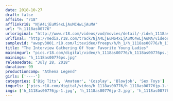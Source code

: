 ```yaml
---
date: 2018-10-27
draft: false
affsite: "r18"
afflinkr18: "NjA4LjEuMS4xLjAuMC4wLjAuMA"
url: "h_1118as00776"
urloriginal: "http://www.r18.com/videos/vod/movies/detail/-/id=h_1118as00776"
urlfinal: "http://media.r18.com/track/NjA4LjEuMS4xLjAuMC4wLjAuMA/videos/vod/movies/detail/-/id=h_1118as00776"
samplevid: "awspv3001.r18.com/litevideo/freepv/h/h_1/h_1118as00776/h_1118as00776_dmb_s.mp4"
title: "The Interview Gathering Of Your Favorite Young Ladies"
mainimgurl: "pics.r18.com/digital/video/h_1118as00776/h_1118as00776ps.jpg"
mainimgs: "h_1118as00776ps.jpg"
releasedate: "July 28, 2018"
duration: 99
productioncomp: "Athena Legend"
girls: ['----']
categories: ['Big Tits', 'Amateur', 'Cosplay', 'Blowjob', 'Sex Toys']
imgurls: ['pics.r18.com/digital/video/h_1118as00776/h_1118as00776jp-1.jpg', 'pics.r18.com/digital/video/h_1118as00776/h_1118as00776jp-2.jpg', 'pics.r18.com/digital/video/h_1118as00776/h_1118as00776jp-3.jpg', 'pics.r18.com/digital/video/h_1118as00776/h_1118as00776jp-4.jpg', 'pics.r18.com/digital/video/h_1118as00776/h_1118as00776jp-5.jpg', 'pics.r18.com/digital/video/h_1118as00776/h_1118as00776jp-6.jpg', 'pics.r18.com/digital/video/h_1118as00776/h_1118as00776jp-7.jpg', 'pics.r18.com/digital/video/h_1118as00776/h_1118as00776jp-8.jpg', 'pics.r18.com/digital/video/h_1118as00776/h_1118as00776jp-9.jpg', 'pics.r18.com/digital/video/h_1118as00776/h_1118as00776jp-10.jpg', 'pics.r18.com/digital/video/h_1118as00776/h_1118as00776jp-11.jpg', 'pics.r18.com/digital/video/h_1118as00776/h_1118as00776jp-12.jpg', 'pics.r18.com/digital/video/h_1118as00776/h_1118as00776jp-13.jpg', 'pics.r18.com/digital/video/h_1118as00776/h_1118as00776jp-14.jpg', 'pics.r18.com/digital/video/h_1118as00776/h_1118as00776jp-15.jpg', 'pics.r18.com/digital/video/h_1118as00776/h_1118as00776jp-16.jpg', 'pics.r18.com/digital/video/h_1118as00776/h_1118as00776jp-17.jpg', 'pics.r18.com/digital/video/h_1118as00776/h_1118as00776jp-18.jpg', 'pics.r18.com/digital/video/h_1118as00776/h_1118as00776jp-19.jpg', 'pics.r18.com/digital/video/h_1118as00776/h_1118as00776jp-20.jpg']
imgs: ['h_1118as00776jp-1.jpg', 'h_1118as00776jp-2.jpg', 'h_1118as00776jp-3.jpg', 'h_1118as00776jp-4.jpg', 'h_1118as00776jp-5.jpg', 'h_1118as00776jp-6.jpg', 'h_1118as00776jp-7.jpg', 'h_1118as00776jp-8.jpg', 'h_1118as00776jp-9.jpg', 'h_1118as00776jp-10.jpg', 'h_1118as00776jp-11.jpg', 'h_1118as00776jp-12.jpg', 'h_1118as00776jp-13.jpg', 'h_1118as00776jp-14.jpg', 'h_1118as00776jp-15.jpg', 'h_1118as00776jp-16.jpg', 'h_1118as00776jp-17.jpg', 'h_1118as00776jp-18.jpg', 'h_1118as00776jp-19.jpg', 'h_1118as00776jp-20.jpg']
---
```

